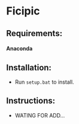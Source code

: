 # Ficipic

## Requirements:
#### Anaconda

## Installation:

- Run `setup.bat` to install.

## Instructions:

- WATING FOR ADD...